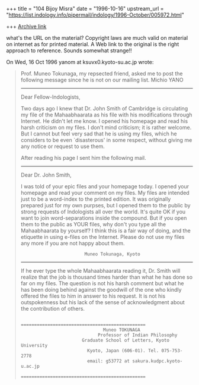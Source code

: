 +++
title = "104 Bijoy Misra"
date = "1996-10-16"
upstream_url = "https://list.indology.info/pipermail/indology/1996-October/005972.html"

+++
[Archive link](https://list.indology.info/pipermail/indology/1996-October/005972.html)



what's the URL on the material?
Copyright laws are much valid on material
on internet as for printed material.
A Web link to the original is the
right approach to reference. 
Sounds somewhat strange!!

On Wed, 16 Oct 1996 yanom at ksuvx0.kyoto-su.ac.jp wrote:

> Prof. Muneo Tokunaga, my repsected friend, asked me to post the following
> message since he is not on our mailing list.  Michio YANO
> 
> ------------------------------------------------------------------------
> Dear Fellow-Indologists,
> 
> Two days ago I knew that Dr. John Smith of Cambridge is circulating
> my file of the Mahaabhaarata as his file with his modifications through
> Internet. He didn't let me know. I opened his homepage and read his harsh
> criticism on my files. I don't mind criticism; it is rather welcome.
> But I cannot but feel very sad that he is using my files, which he
> considers to be even `disasterous' in some respect, without giving
> me any notice or request to use them. 
> 
> After reading his page I sent him the following mail.
> 
>    - - - - -
> 
> Dear Dr. John Smith,
> 
> I was told of your epic files and your homepage today. I opened your
> homepage and read your comment on my files. My files are intended just
> to be a word-index to the printed edition. It was originally prepared
> just for my own purpses, but I opened them to the public by strong
> requests of Indologists all over the world.
> It's quite OK if you want to join word-separations inside the compound.
> But if you open them to the public as YOUR files, why don't you type all
> the Mahaabhaarata by yourself? I think this is a fair way of doing, and
> the etiquette in using e-files on the Internet.
>  Please do not use my files any more if you are not happy about them.
> 
>                             Muneo Tokunaga, Kyoto
> 
> - - - - -     
> 
> If he ever type the whole Mahaabhaarata reading it, Dr. Smith will realize
> that the job is thousand times harder than  what he has done so far on
> my files. The question is not his harsh comment but what he has been doing
> behind against the goodwill of the one who kindly offered the files to him
> in answer to his request. It is not his outspokenness but his lack of the
> sense of acknowledgment about the contribution of others.
> 
> 
>                          ===============================================
>                                    Muneo TOKUNAGA 
>                                  Professor of Indian Philosophy 
>                            Graduate School of Letters, Kyoto University
>                              Kyoto, Japan (606-01). Tel. 075-753-2778
>                              email: g53772 at sakura.kudpc.kyoto-u.ac.jp
>                          =============================================== 
> 





